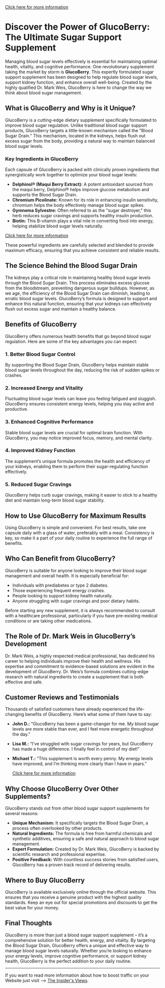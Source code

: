  [Click here for more information](https://gluco-berrry.com/)

# **Discover the Power of GlucoBerry: The Ultimate Sugar Support Supplement**

Managing blood sugar levels effectively is essential for maintaining optimal health, vitality, and cognitive performance. One revolutionary supplement taking the market by storm is **GlucoBerry**. This expertly formulated sugar support supplement has been designed to help regulate blood sugar levels, support kidney function, and enhance overall well-being. Created by the highly qualified Dr. Mark Weis, GlucoBerry is here to change the way we think about blood sugar management.

## **What is GlucoBerry and Why is it Unique?**

GlucoBerry is a cutting-edge dietary supplement specifically formulated to improve blood sugar regulation. Unlike traditional blood sugar support products, GlucoBerry targets a little-known mechanism called the "Blood Sugar Drain." This mechanism, located in the kidneys, helps flush out excess sugar from the body, providing a natural way to maintain balanced blood sugar levels.

### **Key Ingredients in GlucoBerry**

Each capsule of GlucoBerry is packed with clinically proven ingredients that synergistically work together to optimize your blood sugar levels:

- **Delphinol® (Maqui Berry Extract):** A potent antioxidant sourced from the maqui berry, Delphinol® helps improve glucose metabolism and supports the Blood Sugar Drain.
- **Chromium Picolinate:** Known for its role in enhancing insulin sensitivity, chromium helps the body effectively manage blood sugar spikes.
- **Gymnema Sylvestre:** Often referred to as the "sugar destroyer," this herb reduces sugar cravings and supports healthy insulin production.
- **Biotin:** This B-vitamin plays a vital role in converting food into energy, helping stabilize blood sugar levels naturally.

 [Click here for more information](https://gluco-berrry.com/)

These powerful ingredients are carefully selected and blended to provide maximum efficacy, ensuring that you achieve consistent and reliable results.

## **The Science Behind the Blood Sugar Drain**

The kidneys play a critical role in maintaining healthy blood sugar levels through the Blood Sugar Drain. This process eliminates excess glucose from the bloodstream, preventing dangerous sugar buildups. However, as we age, the efficiency of the Blood Sugar Drain can diminish, leading to erratic blood sugar levels. GlucoBerry’s formula is designed to support and enhance this natural function, ensuring that your kidneys can effectively flush out excess sugar and maintain a healthy balance.

## **Benefits of GlucoBerry**

GlucoBerry offers numerous health benefits that go beyond blood sugar regulation. Here are some of the key advantages you can expect:

### **1. Better Blood Sugar Control**
By supporting the Blood Sugar Drain, GlucoBerry helps maintain stable blood sugar levels throughout the day, reducing the risk of sudden spikes or crashes.

### **2. Increased Energy and Vitality**
Fluctuating blood sugar levels can leave you feeling fatigued and sluggish. GlucoBerry ensures consistent energy levels, helping you stay active and productive.

### **3. Enhanced Cognitive Performance**
Stable blood sugar levels are crucial for optimal brain function. With GlucoBerry, you may notice improved focus, memory, and mental clarity.

### **4. Improved Kidney Function**
The supplement’s unique formula promotes the health and efficiency of your kidneys, enabling them to perform their sugar-regulating function effectively.

### **5. Reduced Sugar Cravings**
GlucoBerry helps curb sugar cravings, making it easier to stick to a healthy diet and maintain long-term blood sugar stability.

## **How to Use GlucoBerry for Maximum Results**

Using GlucoBerry is simple and convenient. For best results, take one capsule daily with a glass of water, preferably with a meal. Consistency is key, so make it a part of your daily routine to experience the full range of benefits.

## **Who Can Benefit from GlucoBerry?**

GlucoBerry is suitable for anyone looking to improve their blood sugar management and overall health. It is especially beneficial for:

- Individuals with prediabetes or type 2 diabetes.
- Those experiencing frequent energy crashes.
- People looking to support kidney health naturally.
- Anyone struggling with sugar cravings and poor dietary habits.

Before starting any new supplement, it is always recommended to consult with a healthcare professional, particularly if you have pre-existing medical conditions or are taking other medications.

## **The Role of Dr. Mark Weis in GlucoBerry’s Development**

Dr. Mark Weis, a highly respected medical professional, has dedicated his career to helping individuals improve their health and wellness. His expertise and commitment to evidence-based solutions are evident in the development of GlucoBerry. Dr. Weis’s formula combines cutting-edge research with natural ingredients to create a supplement that is both effective and safe.

## **Customer Reviews and Testimonials**

Thousands of satisfied customers have already experienced the life-changing benefits of GlucoBerry. Here’s what some of them have to say:

- **John D.:** “GlucoBerry has been a game-changer for me. My blood sugar levels are more stable than ever, and I feel more energetic throughout the day.”
- **Lisa M.:** “I’ve struggled with sugar cravings for years, but GlucoBerry has made a huge difference. I finally feel in control of my diet!”
- **Michael T.:** “This supplement is worth every penny. My energy levels have improved, and I’m thinking more clearly than I have in years.”

  [Click here for more information](https://gluco-berrry.com/)

## **Why Choose GlucoBerry Over Other Supplements?**

GlucoBerry stands out from other blood sugar support supplements for several reasons:

- **Unique Mechanism:** It specifically targets the Blood Sugar Drain, a process often overlooked by other products.
- **Natural Ingredients:** The formula is free from harmful chemicals and synthetic additives, ensuring a safe and natural approach to blood sugar management.
- **Expert Formulation:** Created by Dr. Mark Weis, GlucoBerry is backed by scientific research and professional expertise.
- **Positive Feedback:** With countless success stories from satisfied users, GlucoBerry has a proven track record of delivering results.

## **Where to Buy GlucoBerry**

GlucoBerry is available exclusively online through the official website. This ensures that you receive a genuine product with the highest quality standards. Keep an eye out for special promotions and discounts to get the best value for your money.

## **Final Thoughts**

GlucoBerry is more than just a blood sugar support supplement – it’s a comprehensive solution for better health, energy, and vitality. By targeting the Blood Sugar Drain, GlucoBerry offers a unique and effective way to manage blood sugar levels naturally. Whether you’re looking to enhance your energy levels, improve cognitive performance, or support kidney health, GlucoBerry is the perfect addition to your daily routine.

---
If you want to read more information about how to boost traffic on your Website just visit --> [The Insider's Views](https://www.theinsidersviews.com/search/label/SEO).

